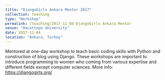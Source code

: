 ```yaml
---
title: "DjangoGirls Ankara Mentor 2017"
collection: teaching
type: "Workshop"
permalink: /teaching/2017-11-04-DjangoGirls Ankara Mentor
venue: "Hacettepe University"
date: 2017-11-04
location: "Ankara, Turkey"
---
```


Mentored at one-day workshop to teach basic coding skills with Python and construction of blog using Django. 
These workshops are important to introduce programming to women who coming from various expertise and different fields except computer sciences.
More info: https://djangogirls.org/
